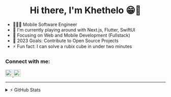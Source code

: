 <h1 align="center">Hi there, I'm Khethelo 😁👋 </h1>

<!-- # Hi there, I'm Khethelo 😁:wave: -->
<!-- <img align="right" alt="GIF" src="https://i.ibb.co/vvBVM6w/5eKX.gif"  height="200" /> -->

<!-- <p align="left"> <img src="https://komarev.com/ghpvc/?username=khethelogp&label=Profile%20views&color=0e75b6&style=flat" alt="khethelogp" /> </p> -->

- 👨🏾‍💻 Mobile Software Engineer
- 🌱 I'm currently playing around with Next.js, Flutter, SwiftUI
- 🎯 Focusing on Web and Mobile Development (Fullstack)
- 🥅 2023 Goals: Contribute to Open Source Projects
- ⚡ Fun fact: I can solve a rubix cube in under two minutes

### Connect with me:

<p align="left"> 
  <a href="https://www.linkedin.com/in/khethelo-ndhlala-41572820b/" target="_blank" rel="noreferrer">
    <img src="https://raw.githubusercontent.com/danielcranney/readme-generator/main/public/icons/socials/linkedin.svg" width="22" height="22" />
  </a>
  <a href="https://www.github.com/khethelogp" target="_blank" rel="noreferrer">
    <img src="https://raw.githubusercontent.com/danielcranney/readme-generator/main/public/icons/socials/github-dark.svg" width="22" height="22" />
  </a> 
</p>

<!--
### Languages and Tools

<p align="left">
  <a href="https://developer.mozilla.org/en-US/docs/Web/JavaScript" target="_blank" rel="noreferrer">
    <img
      src="https://raw.githubusercontent.com/danielcranney/readme-generator/main/public/icons/skills/javascript-colored.svg"
      width="32"
      height="32"
      alt="Javascript"
    />
  </a>
  <a href="https://www.typescriptlang.org/" target="_blank" rel="noreferrer">
    <img
      src="https://raw.githubusercontent.com/danielcranney/readme-generator/main/public/icons/skills/typescript-colored.svg"
      width="32"
      height="32"
      alt="Typescript"
    />
  </a>
  <a href="https://reactjs.org/" target="_blank" rel="noreferrer">
    <img
      src="https://raw.githubusercontent.com/danielcranney/readme-generator/main/public/icons/skills/react-colored.svg"
      width="32"
      height="32"
      alt="React"
    />
  </a>
  <a href="https://nextjs.org/docs" target="_blank" rel="noreferrer">
    <img
      src="https://raw.githubusercontent.com/danielcranney/readme-generator/main/public/icons/skills/nextjs-colored-dark.svg"
      width="32"
      height="32"
      alt="NextJs"
    />
  </a>
  <a href="https://angular.io/" target="_blank" rel="noreferrer">
    <img
      src="https://raw.githubusercontent.com/danielcranney/readme-generator/main/public/icons/skills/angularjs-colored.svg"
      width="32"
      height="32"
      alt="Angular"
    />
  </a>
  <a href="https://nodejs.org/en/" target="_blank" rel="noreferrer">
    <img
      src="https://raw.githubusercontent.com/danielcranney/readme-generator/main/public/icons/skills/nodejs-colored.svg"
      width="32"
      height="32"
      alt="NodeJS"
    />
  </a>
  <a href="https://expressjs.com/" target="_blank" rel="noreferrer">
    <img
      src="https://raw.githubusercontent.com/danielcranney/readme-generator/main/public/icons/skills/express-colored-dark.svg"
      width="32"
      height="32"
      alt="Express"
    />
  </a>
  <a href="https://flutter.dev/" target="_blank" rel="noreferrer">
    <img
      src="https://raw.githubusercontent.com/danielcranney/readme-generator/main/public/icons/skills/flutter-colored.svg"
      width="32"
      height="32"
      alt="Flutter"
    />
  </a>
  <a href="https://dart.dev/" target="_blank" rel="noreferrer">
    <img
      src="https://raw.githubusercontent.com/danielcranney/readme-generator/main/public/icons/skills/dart-colored.svg"
      width="32"
      height="32"
      alt="Dart"
    />
  </a> 
  <a href="https://www.mongodb.com/" target="_blank" rel="noreferrer">
    <img
      src="https://raw.githubusercontent.com/danielcranney/readme-generator/main/public/icons/skills/mongodb-colored.svg"
      width="32"
      height="32"
      alt="MongoDB"
    />
  </a>
  <a href="https://firebase.google.com/" target="_blank" rel="noreferrer">
    <img
      src="https://raw.githubusercontent.com/danielcranney/readme-generator/main/public/icons/skills/firebase-colored.svg"
      width="32"
      height="32"
      alt="Firebase"
    />
  </a>
  <a href="https://code.visualstudio.com/" target="_blank" rel="noreferrer">
    <img
      src="https://raw.githubusercontent.com/github/explore/80688e429a7d4ef2fca1e82350fe8e3517d3494d/topics/visual-studio-code/visual-studio-code.png"
      width="32"
      height="32"
      alt="vscode"
    />
  </a>
  <a href="https://git-scm.com/" target="_blank" rel="noreferrer">
    <img
      src="https://raw.githubusercontent.com/github/explore/80688e429a7d4ef2fca1e82350fe8e3517d3494d/topics/git/git.png"
      width="32"
      height="32"
      alt="git"
    />
  </a>
</p>
-->

---

<details>
<summary>⚡ GitHub Stats</summary>
<br>

<p>  
<img align="left" alt="KhetheloGP's Github status" src="https://github-readme-stats.vercel.app/api?username=khethelogp&show_icons=true&theme=tokyonight&hide_border=true" />
</p>

<p>
<img align="left" src="https://github-readme-stats.vercel.app/api/top-langs?username=khethelogp&show_icons=true&locale=en&layout=compact&theme=tokyonight&hide_border=true" alt="khethelogp" />
</p>

</details>


